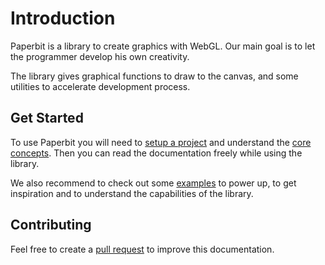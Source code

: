 # Introduction

Paperbit is a library to create graphics with WebGL.
Our main goal is to let the programmer develop his own creativity.

The library gives graphical functions to draw to the canvas,
and some utilities to accelerate development process.

## Get Started

To use Paperbit you will need to [setup a project](./setup_a_project.md)
and understand the [core concepts](./core_concepts.md).
Then you can read the documentation freely while using the library.

We also recommend to check out some [examples]() to power up,
to get inspiration
and to understand the capabilities of the library.

## Contributing

Feel free to create a [pull request](https://github.com/otcova/paperbit/pulls) to improve this documentation.